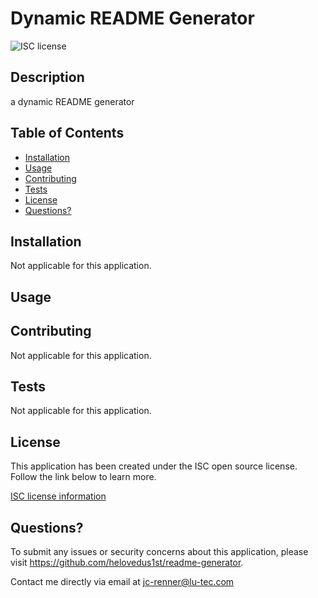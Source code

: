 # Dynamic README Generator
![ISC license](https://img.shields.io/badge/license-ISC-blue.svg)

## Description
a dynamic README generator

## Table of Contents
- [Installation](#installation)
- [Usage](#usage)
- [Contributing](#contributing)
- [Tests](#tests)
- [License](#license)
- [Questions?](#questions)

## Installation
Not applicable for this application.

## Usage


## Contributing
Not applicable for this application.

## Tests
Not applicable for this application.

## License
This application has been created under the ISC open source license.
      Follow the link below to learn more.
      
[ISC license information](https://opensource.org/licenses/ISC)

## Questions?
To submit any issues or security concerns about this application, please visit https://github.com/helovedus1st/readme-generator.

Contact me directly via email at [jc-renner@lu-tec.com](mailto:jc-renner@lu-tec.com?subject=readme-generator)
